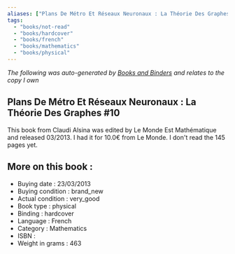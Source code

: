```yaml
---
aliases: ["Plans De Métro Et Réseaux Neuronaux : La Théorie Des Graphes #10"] 
tags: 
  - "books/not-read" 
  - "books/hardcover" 
  - "books/french"
  - "books/mathematics"
  - "books/physical"
---
```


_The following was auto-generated by [Books and Binders](Books%20and%20Binders.md) and relates to the copy I own_
## Plans De Métro Et Réseaux Neuronaux : La Théorie Des Graphes #10
This book from Claudi Alsina was edited by Le Monde Est Mathématique and released 03/2013. I had it for 10.0€ from Le Monde. I don't read the 145 pages yet.

## More on this book :
- Buying date : 23/03/2013
- Buying condition : brand_new
- Actual condition : very_good
- Book type : physical
- Binding : hardcover
- Language : French
- Category : Mathematics
- ISBN : 
- Weight in grams : 463
